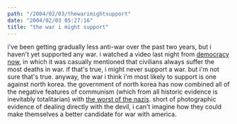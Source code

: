 ```yaml
---
path: "/2004/02/03/thewarimightsupport" 
date: "2004/02/03 05:27:16" 
title: "the war i might support" 
---
```

<p>i've been getting gradually less anti-war over the past two years, but i haven't yet supported any war. i watched a video last night from <a href="http://democracynow.org/">democracy now</a>, in which it was casually mentioned that civilians always suffer the most deaths in war. if that's true, i might never support a war. but i'm not sure that's true. anyway, the war i think i'm most likely to support is one against north korea. the government of north korea has now combined all of the negative features of communism (which from all historic evidence is inevitably totalitarian) with <a href="http://news.bbc.co.uk/1/hi/programmes/this_world/3440771.stm">the worst of the nazis</a>. short of photographic evidence of dealing directly with the devil, i can't imagine how they could make themselves a better candidate for war with america.</p>